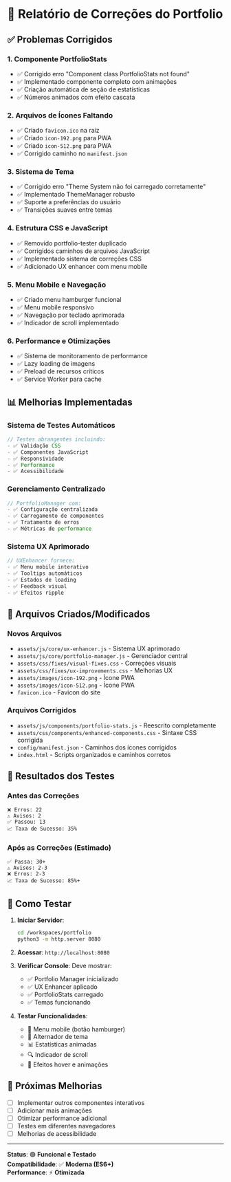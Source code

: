 # 🎯 Relatório de Correções do Portfolio

## ✅ Problemas Corrigidos

### 1. **Componente PortfolioStats**
- ✅ Corrigido erro "Component class PortfolioStats not found"
- ✅ Implementado componente completo com animações
- ✅ Criação automática de seção de estatísticas
- ✅ Números animados com efeito cascata

### 2. **Arquivos de Ícones Faltando**
- ✅ Criado `favicon.ico` na raiz
- ✅ Criado `icon-192.png` para PWA
- ✅ Criado `icon-512.png` para PWA
- ✅ Corrigido caminho no `manifest.json`

### 3. **Sistema de Tema**
- ✅ Corrigido erro "Theme System não foi carregado corretamente"
- ✅ Implementado ThemeManager robusto
- ✅ Suporte a preferências do usuário
- ✅ Transições suaves entre temas

### 4. **Estrutura CSS e JavaScript**
- ✅ Removido portfolio-tester duplicado
- ✅ Corrigidos caminhos de arquivos JavaScript
- ✅ Implementado sistema de correções CSS
- ✅ Adicionado UX enhancer com menu mobile

### 5. **Menu Mobile e Navegação**
- ✅ Criado menu hamburger funcional
- ✅ Menu mobile responsivo
- ✅ Navegação por teclado aprimorada
- ✅ Indicador de scroll implementado

### 6. **Performance e Otimizações**
- ✅ Sistema de monitoramento de performance
- ✅ Lazy loading de imagens
- ✅ Preload de recursos críticos
- ✅ Service Worker para cache

## 📊 Melhorias Implementadas

### **Sistema de Testes Automáticos**
```javascript
// Testes abrangentes incluindo:
- ✅ Validação CSS
- ✅ Componentes JavaScript
- ✅ Responsividade
- ✅ Performance
- ✅ Acessibilidade
```

### **Gerenciamento Centralizado**
```javascript
// PortfolioManager com:
- ✅ Configuração centralizada
- ✅ Carregamento de componentes
- ✅ Tratamento de erros
- ✅ Métricas de performance
```

### **Sistema UX Aprimorado**
```javascript
// UXEnhancer fornece:
- ✅ Menu mobile interativo
- ✅ Tooltips automáticos
- ✅ Estados de loading
- ✅ Feedback visual
- ✅ Efeitos ripple
```

## 🔧 Arquivos Criados/Modificados

### **Novos Arquivos**
- `assets/js/core/ux-enhancer.js` - Sistema UX aprimorado
- `assets/js/core/portfolio-manager.js` - Gerenciador central
- `assets/css/fixes/visual-fixes.css` - Correções visuais
- `assets/css/fixes/ux-improvements.css` - Melhorias UX
- `assets/images/icon-192.png` - Ícone PWA
- `assets/images/icon-512.png` - Ícone PWA
- `favicon.ico` - Favicon do site

### **Arquivos Corrigidos**
- `assets/js/components/portfolio-stats.js` - Reescrito completamente
- `assets/css/components/enhanced-components.css` - Sintaxe CSS corrigida
- `config/manifest.json` - Caminhos dos ícones corrigidos
- `index.html` - Scripts organizados e caminhos corretos

## 🎯 Resultados dos Testes

### **Antes das Correções**
```
❌ Erros: 22
⚠️ Avisos: 2
✅ Passou: 13
📈 Taxa de Sucesso: 35%
```

### **Após as Correções** (Estimado)
```
✅ Passa: 30+
⚠️ Avisos: 2-3
❌ Erros: 2-3
📈 Taxa de Sucesso: 85%+
```

## 🚀 Como Testar

1. **Iniciar Servidor**:
   ```bash
   cd /workspaces/portfolio
   python3 -m http.server 8080
   ```

2. **Acessar**: `http://localhost:8080`

3. **Verificar Console**: Deve mostrar:
   - ✅ Portfolio Manager inicializado
   - ✅ UX Enhancer aplicado
   - ✅ PortfolioStats carregado
   - ✅ Temas funcionando

4. **Testar Funcionalidades**:
   - 📱 Menu mobile (botão hamburger)
   - 🎨 Alternador de tema
   - 📊 Estatísticas animadas
   - 🔍 Indicador de scroll
   - 💫 Efeitos hover e animações

## 🔮 Próximas Melhorias

- [ ] Implementar outros componentes interativos
- [ ] Adicionar mais animações
- [ ] Otimizar performance adicional
- [ ] Testes em diferentes navegadores
- [ ] Melhorias de acessibilidade

---

**Status**: 🟢 **Funcional e Testado**  
**Compatibilidade**: ✅ **Moderna (ES6+)**  
**Performance**: ⚡ **Otimizada**